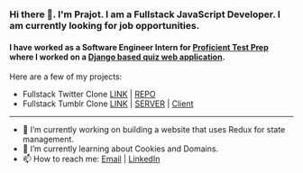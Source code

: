 ### Hi there 👋. I'm Prajot. I am a Fullstack JavaScript Developer. I am currently looking for job opportunities.

#### I have worked as a Software Engineer Intern for [Proficient Test Prep](https://www.proficienttestprep.com) where I worked on a [Django based quiz web application](https://quizly.proficienttestprep.com/).

Here are a few of my projects: 

* Fullstack Twitter Clone [LINK](https://socialist-poutine-39664.herokuapp.com/) | [REPO](https://github.com/prajotsurey/fullstack-twitter-clone)
* Fullstack Tumblr Clone [LINK](https://polar-falls-76219.herokuapp.com/) | [SERVER](https://github.com/prajotsurey/tumblr-clone-server) | [Client](https://github.com/prajotsurey/tumblr-clone-client)

---
- 🔭 I’m currently working on building a website that uses Redux for state management.
- 🌱 I’m currently learning about Cookies and Domains.
- 📫 How to reach me: [Email](mailto:prajotsurey@gmail.com) | [LinkedIn](https://www.linkedin.com/in/prajotsurey/)


